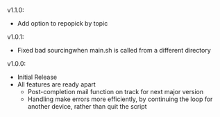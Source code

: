 v1.1.0:
  - Add option to repopick by topic

v1.0.1:
  - Fixed bad sourcingwhen main.sh is called from a different directory

v1.0.0:
  - Initial Release
  - All features are ready apart
    - Post-completion mail function on track for next major version
    - Handling make errors more efficiently, by continuing the loop for another device, rather than quit the script
